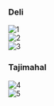 
### Deli
<img class="w75percent" src="/images/bt/india/ind1.jpg" alt="1"><br>
<img class="w75percent" src="/images/bt/india/ind2.jpg" alt="2"><br>
<img class="w75percent" src="/images/bt/india/bus.jpg" alt="3">

### Tajimahal
<img class="w75percent" src="/images/bt/india/taj1.jpg" alt="4"><br>
<img class="w75percent" src="/images/bt/india/taj2.jpg" alt="5">
